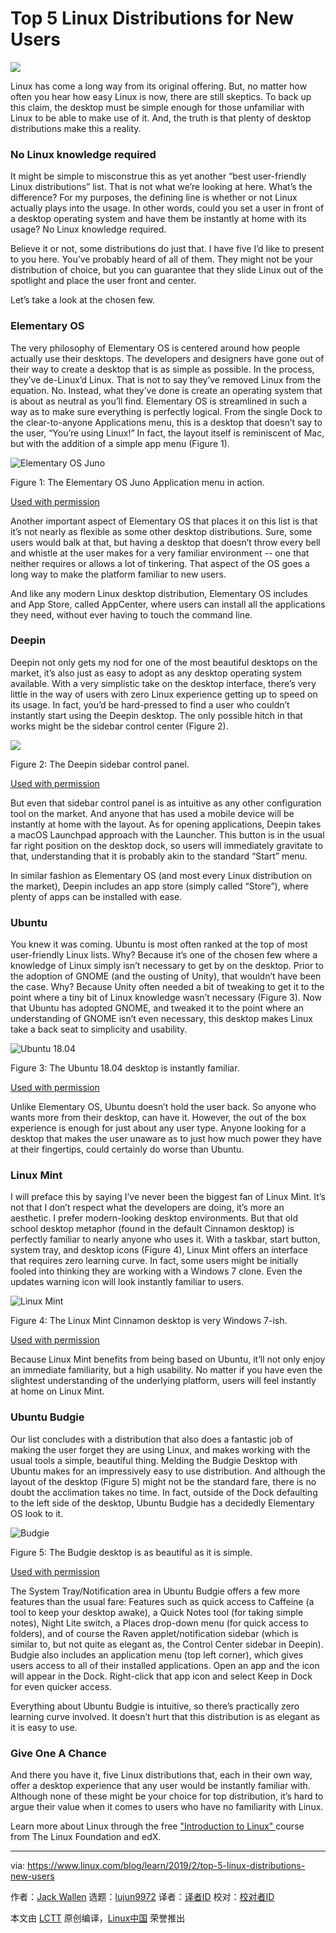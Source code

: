 [#]: collector: (lujun9972)
[#]: translator: (wxy)
[#]: reviewer: ( )
[#]: publisher: ( )
[#]: url: ( )
[#]: subject: (Top 5 Linux Distributions for New Users)
[#]: via: (https://www.linux.com/blog/learn/2019/2/top-5-linux-distributions-new-users)
[#]: author: (Jack Wallen https://www.linux.com/users/jlwallen)

Top 5 Linux Distributions for New Users
======

![](https://www.linux.com/sites/lcom/files/styles/rendered_file/public/deepin-main.jpg?itok=ASgr0mOP)

Linux has come a long way from its original offering. But, no matter how often you hear how easy Linux is now, there are still skeptics. To back up this claim, the desktop must be simple enough for those unfamiliar with Linux to be able to make use of it. And, the truth is that plenty of desktop distributions make this a reality.

### No Linux knowledge required

It might be simple to misconstrue this as yet another “best user-friendly Linux distributions” list. That is not what we’re looking at here. What’s the difference? For my purposes, the defining line is whether or not Linux actually plays into the usage. In other words, could you set a user in front of a desktop operating system and have them be instantly at home with its usage? No Linux knowledge required.

Believe it or not, some distributions do just that. I have five I’d like to present to you here. You’ve probably heard of all of them. They might not be your distribution of choice, but you can guarantee that they slide Linux out of the spotlight and place the user front and center.

Let’s take a look at the chosen few.

### Elementary OS

The very philosophy of Elementary OS is centered around how people actually use their desktops. The developers and designers have gone out of their way to create a desktop that is as simple as possible. In the process, they’ve de-Linux’d Linux. That is not to say they’ve removed Linux from the equation. No. Instead, what they’ve done is create an operating system that is about as neutral as you’ll find. Elementary OS is streamlined in such a way as to make sure everything is perfectly logical. From the single Dock to the clear-to-anyone Applications menu, this is a desktop that doesn’t say to the user, “You’re using Linux!” In fact, the layout itself is reminiscent of Mac, but with the addition of a simple app menu (Figure 1).

![Elementary OS Juno][2]

Figure 1: The Elementary OS Juno Application menu in action.

[Used with permission][3]

Another important aspect of Elementary OS that places it on this list is that it’s not nearly as flexible as some other desktop distributions. Sure, some users would balk at that, but having a desktop that doesn’t throw every bell and whistle at the user makes for a very familiar environment -- one that neither requires or allows a lot of tinkering. That aspect of the OS goes a long way to make the platform familiar to new users.

And like any modern Linux desktop distribution, Elementary OS includes and App Store, called AppCenter, where users can install all the applications they need, without ever having to touch the command line.

### Deepin

Deepin not only gets my nod for one of the most beautiful desktops on the market, it’s also just as easy to adopt as any desktop operating system available. With a very simplistic take on the desktop interface, there’s very little in the way of users with zero Linux experience getting up to speed on its usage. In fact, you’d be hard-pressed to find a user who couldn’t instantly start using the Deepin desktop. The only possible hitch in that works might be the sidebar control center (Figure 2).

![][5]

Figure 2: The Deepin sidebar control panel.

[Used with permission][3]

But even that sidebar control panel is as intuitive as any other configuration tool on the market. And anyone that has used a mobile device will be instantly at home with the layout. As for opening applications, Deepin takes a macOS Launchpad approach with the Launcher. This button is in the usual far right position on the desktop dock, so users will immediately gravitate to that, understanding that it is probably akin to the standard “Start” menu.

In similar fashion as Elementary OS (and most every Linux distribution on the market), Deepin includes an app store (simply called “Store”), where plenty of apps can be installed with ease.

### Ubuntu

You knew it was coming. Ubuntu is most often ranked at the top of most user-friendly Linux lists. Why? Because it’s one of the chosen few where a knowledge of Linux simply isn’t necessary to get by on the desktop. Prior to the adoption of GNOME (and the ousting of Unity), that wouldn’t have been the case. Why? Because Unity often needed a bit of tweaking to get it to the point where a tiny bit of Linux knowledge wasn’t necessary (Figure 3). Now that Ubuntu has adopted GNOME, and tweaked it to the point where an understanding of GNOME isn’t even necessary, this desktop makes Linux take a back seat to simplicity and usability.

![Ubuntu 18.04][7]

Figure 3: The Ubuntu 18.04 desktop is instantly familiar.

[Used with permission][3]

Unlike Elementary OS, Ubuntu doesn’t hold the user back. So anyone who wants more from their desktop, can have it. However, the out of the box experience is enough for just about any user type. Anyone looking for a desktop that makes the user unaware as to just how much power they have at their fingertips, could certainly do worse than Ubuntu.

### Linux Mint

I will preface this by saying I’ve never been the biggest fan of Linux Mint. It’s not that I don’t respect what the developers are doing, it’s more an aesthetic. I prefer modern-looking desktop environments. But that old school desktop metaphor (found in the default Cinnamon desktop) is perfectly familiar to nearly anyone who uses it. With a taskbar, start button, system tray, and desktop icons (Figure 4), Linux Mint offers an interface that requires zero learning curve. In fact, some users might be initially fooled into thinking they are working with a Windows 7 clone. Even the updates warning icon will look instantly familiar to users.

![Linux Mint ][9]

Figure 4: The Linux Mint Cinnamon desktop is very Windows 7-ish.

[Used with permission][3]

Because Linux Mint benefits from being based on Ubuntu, it’ll not only enjoy an immediate familiarity, but a high usability. No matter if you have even the slightest understanding of the underlying platform, users will feel instantly at home on Linux Mint.

### Ubuntu Budgie

Our list concludes with a distribution that also does a fantastic job of making the user forget they are using Linux, and makes working with the usual tools a simple, beautiful thing. Melding the Budgie Desktop with Ubuntu makes for an impressively easy to use distribution. And although the layout of the desktop (Figure 5) might not be the standard fare, there is no doubt the acclimation takes no time. In fact, outside of the Dock defaulting to the left side of the desktop, Ubuntu Budgie has a decidedly Elementary OS look to it.

![Budgie][11]

Figure 5: The Budgie desktop is as beautiful as it is simple.

[Used with permission][3]

The System Tray/Notification area in Ubuntu Budgie offers a few more features than the usual fare: Features such as quick access to Caffeine (a tool to keep your desktop awake), a Quick Notes tool (for taking simple notes), Night Lite switch, a Places drop-down menu (for quick access to folders), and of course the Raven applet/notification sidebar (which is similar to, but not quite as elegant as, the Control Center sidebar in Deepin). Budgie also includes an application menu (top left corner), which gives users access to all of their installed applications. Open an app and the icon will appear in the Dock. Right-click that app icon and select Keep in Dock for even quicker access.

Everything about Ubuntu Budgie is intuitive, so there’s practically zero learning curve involved. It doesn’t hurt that this distribution is as elegant as it is easy to use.

### Give One A Chance

And there you have it, five Linux distributions that, each in their own way, offer a desktop experience that any user would be instantly familiar with. Although none of these might be your choice for top distribution, it’s hard to argue their value when it comes to users who have no familiarity with Linux.

Learn more about Linux through the free ["Introduction to Linux" ][12]course from The Linux Foundation and edX.

--------------------------------------------------------------------------------

via: https://www.linux.com/blog/learn/2019/2/top-5-linux-distributions-new-users

作者：[Jack Wallen][a]
选题：[lujun9972][b]
译者：[译者ID](https://github.com/译者ID)
校对：[校对者ID](https://github.com/校对者ID)

本文由 [LCTT](https://github.com/LCTT/TranslateProject) 原创编译，[Linux中国](https://linux.cn/) 荣誉推出

[a]: https://www.linux.com/users/jlwallen
[b]: https://github.com/lujun9972
[1]: https://www.linux.com/files/images/elementaryosjpg-2
[2]: https://www.linux.com/sites/lcom/files/styles/rendered_file/public/elementaryos_0.jpg?itok=KxgNUvMW (Elementary OS Juno)
[3]: https://www.linux.com/licenses/category/used-permission
[4]: https://www.linux.com/files/images/deepinjpg
[5]: https://www.linux.com/sites/lcom/files/styles/rendered_file/public/deepin.jpg?itok=VV381a9f
[6]: https://www.linux.com/files/images/ubuntujpg-1
[7]: https://www.linux.com/sites/lcom/files/styles/rendered_file/public/ubuntu_1.jpg?itok=bax-_Tsg (Ubuntu 18.04)
[8]: https://www.linux.com/files/images/linuxmintjpg
[9]: https://www.linux.com/sites/lcom/files/styles/rendered_file/public/linuxmint.jpg?itok=8sPon0Cq (Linux Mint )
[10]: https://www.linux.com/files/images/budgiejpg-0
[11]: https://www.linux.com/sites/lcom/files/styles/rendered_file/public/budgie_0.jpg?itok=zcf-AHmj (Budgie)
[12]: https://training.linuxfoundation.org/linux-courses/system-administration-training/introduction-to-linux
